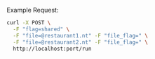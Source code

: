 Example Request:

```bash
curl -X POST \
  -F "flag=shared" \
  -F "file=@restaurant1.nt" -F "file_flag=" \
  -F "file=@restaurant2.nt" -F "file_flag=" \
  http://localhost:port/run
```
